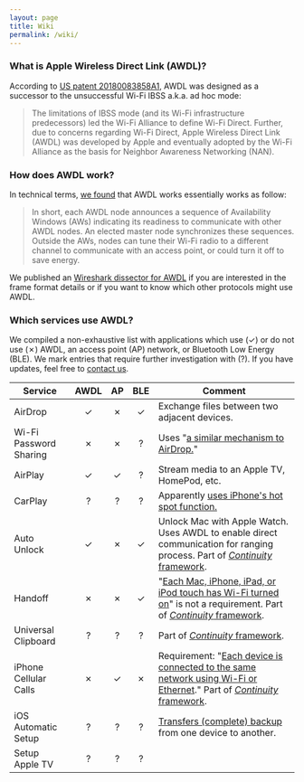 ```yaml
---
layout: page
title: Wiki
permalink: /wiki/
---
```


### What is Apple Wireless Direct Link (AWDL)?

According to [US patent 20180083858A1](https://patents.google.com/patent/US20180083858A1/en), AWDL was designed as a successor to the unsuccessful Wi-Fi IBSS a.k.a. ad hoc mode:

> The limitations of IBSS mode (and its Wi-Fi infrastructure predecessors) led the Wi-Fi Alliance to define Wi-Fi Direct. Further, due to concerns regarding Wi-Fi Direct, Apple Wireless Direct Link (AWDL) was developed by Apple and eventually adopted by the Wi-Fi Alliance as the basis for Neighbor Awareness Networking (NAN).


### How does AWDL work?

In technical terms, [we found](/publications/) that AWDL works essentially works as follow:

> In short, each AWDL node announces a sequence of Availability Windows (AWs) indicating its readiness to communicate with other AWDL nodes. An elected master node synchronizes these sequences. Outside the AWs, nodes can tune their Wi-Fi radio to a different channel to communicate with an access point, or could turn it off to save energy.

We published an [Wireshark dissector for AWDL](/code/) if you are interested in the frame format details or if you want to know which other protocols might use AWDL.

### Which services use AWDL?

We compiled a non-exhaustive list with applications which use (✓) or do not use (✗) AWDL, an access point (AP) network, or Bluetooth Low Energy (BLE). We mark entries that require further investigation with (?). If you have updates, feel free to [contact us](/contact/).

| Service                | AWDL | AP   | BLE  | Comment  |
| ---------------------- |:----:|:----:|:----:| -------- |
| AirDrop                | ✓    | ✗    | ✓    | Exchange files between two adjacent devices. |
| Wi-Fi Password Sharing | ✗    | ✗    | ?    | Uses "[a similar mechanism to AirDrop.][wifi-password-sharing]"
| AirPlay                | ✓    | ✓    | ?    | Stream media to an Apple TV, HomePod, etc. |
| CarPlay                | ?    | ?    | ?    | Apparently [uses iPhone's hot spot function.][carplay-wwdc2017] |
| Auto Unlock            | ✓    | ✗    | ✓    | Unlock Mac with Apple Watch. Uses AWDL to enable direct communication for ranging process. Part of [*Continuity* framework][continuity]. |
| Handoff                | ✗    | ✗    | ✓    | "[Each Mac, iPhone, iPad, or iPod touch has Wi-Fi turned on][handoff]" is not a requirement. Part of [*Continuity* framework][continuity]. |
| Universal Clipboard    | ?    | ?    | ?    | Part of [*Continuity* framework][continuity]. |
| iPhone Cellular Calls  | ✗    | ✓    | ✗    | Requirement: "[Each device is connected to the same network using Wi-Fi or Ethernet][phone]." Part of [*Continuity* framework][continuity]. |
| iOS Automatic Setup    | ?    | ?    | ?    | [Transfers (complete) backup][ios-backup] from one device to another. |
| Setup Apple TV         | ?    | ?    | ?    |          |

[carplay-wwdc2017]: https://developer.apple.com/videos/play/wwdc2017/717/ "Developing Wireless CarPlay Systems, WWDC 2017"
[continuity]: https://support.apple.com/en-us/HT204681 "Use Continuity to connect your Mac, iPhone, iPad, iPod touch, and Apple Watch"
[handoff]: https://support.apple.com/en-us/HT204681#handoff
[phone]: https://support.apple.com/en-us/HT204681#phone
[wifi-password-sharing]: https://www.apple.com/business/docs/iOS_Security_Guide.pdf "Wi-Fi password sharing"
[ios-backup]: https://support.apple.com/en-us/HT201269 "Transfer content from your previous iOS device to your new iPhone, iPad, or iPod touch"
